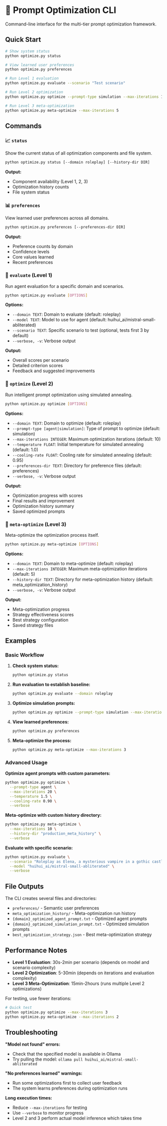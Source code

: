 # 🚀 Prompt Optimization CLI

Command-line interface for the multi-tier prompt optimization framework.

## Quick Start

```bash
# Show system status
python optimize.py status

# View learned user preferences  
python optimize.py preferences

# Run Level 1 evaluation
python optimize.py evaluate --scenario "Test scenario"

# Run Level 2 optimization
python optimize.py optimize --prompt-type simulation --max-iterations 10

# Run Level 3 meta-optimization
python optimize.py meta-optimize --max-iterations 5
```

## Commands

### 📈 `status`
Show the current status of all optimization components and file system.

```bash
python optimize.py status [--domain roleplay] [--history-dir DIR]
```

**Output:**
- Component availability (Level 1, 2, 3)
- Optimization history counts
- File system status

### 📊 `preferences`
View learned user preferences across all domains.

```bash
python optimize.py preferences [--preferences-dir DIR]
```

**Output:**
- Preference counts by domain
- Confidence levels
- Core values learned
- Recent preferences

### 🧪 `evaluate` (Level 1)
Run agent evaluation for a specific domain and scenarios.

```bash
python optimize.py evaluate [OPTIONS]
```

**Options:**
- `--domain TEXT`: Domain to evaluate (default: roleplay)
- `--model TEXT`: Model to use for agent (default: huihui_ai/mistral-small-abliterated)
- `--scenario TEXT`: Specific scenario to test (optional, tests first 3 by default)
- `--verbose, -v`: Verbose output

**Output:**
- Overall scores per scenario
- Detailed criterion scores
- Feedback and suggested improvements

### 🎯 `optimize` (Level 2)
Run intelligent prompt optimization using simulated annealing.

```bash
python optimize.py optimize [OPTIONS]
```

**Options:**
- `--domain TEXT`: Domain to optimize (default: roleplay)
- `--prompt-type [agent|simulation]`: Type of prompt to optimize (default: simulation)
- `--max-iterations INTEGER`: Maximum optimization iterations (default: 10)
- `--temperature FLOAT`: Initial temperature for simulated annealing (default: 1.0)
- `--cooling-rate FLOAT`: Cooling rate for simulated annealing (default: 0.95)
- `--preferences-dir TEXT`: Directory for preference files (default: preferences)
- `--verbose, -v`: Verbose output

**Output:**
- Optimization progress with scores
- Final results and improvement
- Optimization history summary
- Saved optimized prompts

### 🚀 `meta-optimize` (Level 3)
Meta-optimize the optimization process itself.

```bash
python optimize.py meta-optimize [OPTIONS]
```

**Options:**
- `--domain TEXT`: Domain to meta-optimize (default: roleplay)
- `--max-iterations INTEGER`: Maximum meta-optimization iterations (default: 5)
- `--history-dir TEXT`: Directory for meta-optimization history (default: meta_optimization_history)
- `--verbose, -v`: Verbose output

**Output:**
- Meta-optimization progress
- Strategy effectiveness scores
- Best strategy configuration
- Saved strategy files

## Examples

### Basic Workflow

1. **Check system status:**
   ```bash
   python optimize.py status
   ```

2. **Run evaluation to establish baseline:**
   ```bash
   python optimize.py evaluate --domain roleplay
   ```

3. **Optimize simulation prompts:**
   ```bash
   python optimize.py optimize --prompt-type simulation --max-iterations 15
   ```

4. **View learned preferences:**
   ```bash
   python optimize.py preferences
   ```

5. **Meta-optimize the process:**
   ```bash
   python optimize.py meta-optimize --max-iterations 3
   ```

### Advanced Usage

**Optimize agent prompts with custom parameters:**
```bash
python optimize.py optimize \
  --prompt-type agent \
  --max-iterations 20 \
  --temperature 1.5 \
  --cooling-rate 0.90 \
  --verbose
```

**Meta-optimize with custom history directory:**
```bash
python optimize.py meta-optimize \
  --max-iterations 10 \
  --history-dir "production_meta_history" \
  --verbose
```

**Evaluate with specific scenario:**
```bash
python optimize.py evaluate \
  --scenario "Roleplay as Elena, a mysterious vampire in a gothic castle" \
  --model "huihui_ai/mistral-small-abliterated" \
  --verbose
```

## File Outputs

The CLI creates several files and directories:

- `preferences/` - Semantic user preferences
- `meta_optimization_history/` - Meta-optimization run history
- `{domain}_optimized_agent_prompt.txt` - Optimized agent prompts
- `{domain}_optimized_simulation_prompt.txt` - Optimized simulation prompts
- `best_optimization_strategy.json` - Best meta-optimization strategy

## Performance Notes

- **Level 1 Evaluation**: 30s-2min per scenario (depends on model and scenario complexity)
- **Level 2 Optimization**: 5-30min (depends on iterations and evaluation complexity)
- **Level 3 Meta-Optimization**: 15min-2hours (runs multiple Level 2 optimizations)

For testing, use fewer iterations:
```bash
# Quick test
python optimize.py optimize --max-iterations 3
python optimize.py meta-optimize --max-iterations 2
```

## Troubleshooting

**"Model not found" errors:**
- Check that the specified model is available in Ollama
- Try pulling the model: `ollama pull huihui_ai/mistral-small-abliterated`

**"No preferences learned" warnings:**
- Run some optimizations first to collect user feedback
- The system learns preferences during optimization runs

**Long execution times:**
- Reduce `--max-iterations` for testing
- Use `--verbose` to monitor progress
- Level 2 and 3 perform actual model inference which takes time